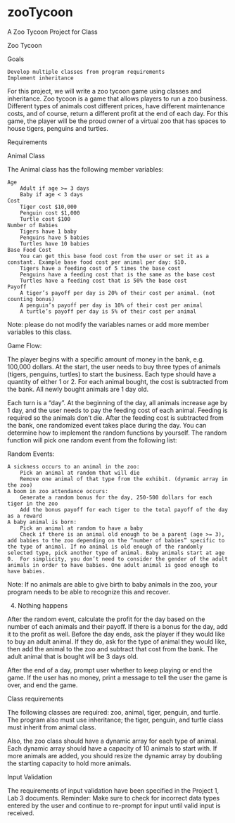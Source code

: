 # zooTycoon
A Zoo Tycoon Project for Class

Zoo Tycoon

 

Goals

    Develop multiple classes from program requirements
    Implement inheritance

For this project, we will write a zoo tycoon game using classes and inheritance. Zoo tycoon is a game that allows players to run a zoo business. Different types of animals cost different prices, have different maintenance costs, and of course, return a different profit at the end of each day. For this game, the player will be the proud owner of a virtual zoo that has spaces to house tigers, penguins and turtles.

 

Requirements

Animal Class

The Animal class has the following member variables:

    Age
        Adult if age >= 3 days
        Baby if age < 3 days
    Cost
        Tiger cost $10,000
        Penguin cost $1,000
        Turtle cost $100
    Number of Babies
        Tigers have 1 baby
        Penguins have 5 babies
        Turtles have 10 babies
    Base Food Cost
        You can get this base food cost from the user or set it as a constant. Example base food cost per animal per day: $10.
        Tigers have a feeding cost of 5 times the base cost
        Penguins have a feeding cost that is the same as the base cost
        Turtles have a feeding cost that is 50% the base cost
    Payoff
        A tiger’s payoff per day is 20% of their cost per animal. (not counting bonus)
        A penguin’s payoff per day is 10% of their cost per animal
        A turtle’s payoff per day is 5% of their cost per animal

Note: please do not modify the variables names or add more member variables to this class.

 

Game Flow:

The player begins with a specific amount of money in the bank, e.g. 100,000 dollars. At the start, the user needs to buy three types of animals (tigers, penguins, turtles) to start the business. Each type should have a quantity of either 1 or 2. For each animal bought, the cost is subtracted from the bank. All newly bought animals are 1 day old.

Each turn is a “day”. At the beginning of the day, all animals increase age by 1 day, and the user needs to pay the feeding cost of each animal. Feeding is required so the animals don’t die. After the feeding cost is subtracted from the bank, one randomized event takes place during the day.  You can determine how to implement the random functions by yourself.  The random function will pick one random event from the following list:

Random Events:

    A sickness occurs to an animal in the zoo:
        Pick an animal at random that will die
        Remove one animal of that type from the exhibit. (dynamic array in the zoo)
    A boom in zoo attendance occurs:
        Generate a random bonus for the day, 250-500 dollars for each tiger in the zoo
        Add the bonus payoff for each tiger to the total payoff of the day as a reward
    A baby animal is born:
        Pick an animal at random to have a baby
        Check if there is an animal old enough to be a parent (age >= 3), add babies to the zoo depending on the “number of babies” specific to the type of animal. If no animal is old enough of the randomly selected type, pick another type of animal. Baby animals start at age 0.  For simplicity, you don’t need to consider the gender of the adult animals in order to have babies. One adult animal is good enough to have babies.

Note: If no animals are able to give birth to baby animals in the zoo, your program needs to be able to recognize this and recover.

 4. Nothing happens

After the random event, calculate the profit for the day based on the number of each animals and their payoff. If there is a bonus for the day, add it to the profit as well. Before the day ends, ask the player if they would like to buy an adult animal. If they do, ask for the type of animal they would like, then add the animal to the zoo and subtract that cost from the bank. The adult animal that is bought will be 3 days old.

After the end of a day, prompt user whether to keep playing or end the game. If the user has no money, print a message to tell the user the game is over, and end the game.

 

Class requirements

The following classes are required: zoo, animal, tiger, penguin, and turtle. The program also must use inheritance; the tiger, penguin, and turtle class must inherit from animal class.

Also, the zoo class should have a dynamic array for each type of animal. Each dynamic array should have a capacity of 10 animals to start with. If more animals are added, you should resize the dynamic array by doubling the starting capacity to hold more animals.

 

Input Validation

The requirements of input validation have been specified in the Project 1, Lab 3 documents. Reminder: Make sure to check for incorrect data types entered by the user and continue to re-prompt for input until valid input is received.
